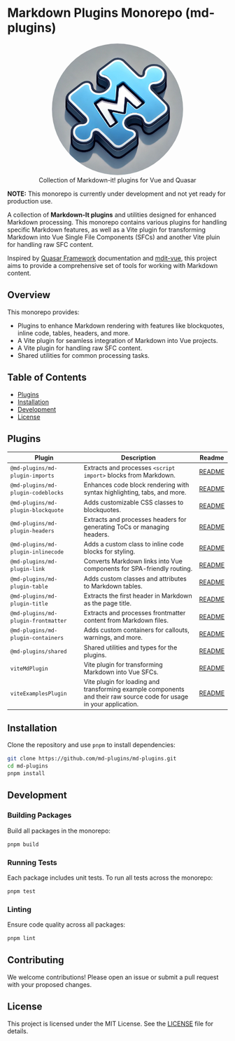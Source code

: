 # Markdown Plugins Monorepo (md-plugins)

<p align="center">
<a href="https://github.com/md-plugins/md-plugins">
  <img src="https://raw.githubusercontent.com/md-plugins/md-plugins/refs/heads/main/media/markdown-1024x1024.png" alt="md-plugins - Collection of Markdown-it! plugins for Vue and Quasar" width="300" style="border-radius: 50%;">
</a>
<br>
Collection of Markdown-it! plugins for Vue and Quasar
</p>

**NOTE:** This monorepo is currently under development and not yet ready for production use.

A collection of **Markdown-It plugins** and utilities designed for enhanced Markdown processing. This monorepo contains various plugins for handling specific Markdown features, as well as a Vite plugin for transforming Markdown into Vue Single File Components (SFCs) and another Vite pluin for handling raw SFC content.

Inspired by [Quasar Framework](https://quasar.dev) documentation and [mdit-vue](https://github.com/mdit-vue/mdit-vue), this project aims to provide a comprehensive set of tools for working with Markdown content.

## Overview

This monorepo provides:

- Plugins to enhance Markdown rendering with features like blockquotes, inline code, tables, headers, and more.
- A Vite plugin for seamless integration of Markdown into Vue projects.
- A Vite plugin for handling raw SFC content.
- Shared utilities for common processing tasks.

## Table of Contents

- [Plugins](#plugins)
- [Installation](#installation)
- [Development](#development)
- [License](#license)

## Plugins

| Plugin                              | Description                                                                                                          | Readme                                             |
| ----------------------------------- | -------------------------------------------------------------------------------------------------------------------- | -------------------------------------------------- |
| `@md-plugins/md-plugin-imports`     | Extracts and processes `<script import>` blocks from Markdown.                                                       | [README](packages/md-plugin-imports/README.md)     |
| `@md-plugins/md-plugin-codeblocks`  | Enhances code block rendering with syntax highlighting, tabs, and more.                                              | [README](packages/md-plugin-codeblocks/README.md)  |
| `@md-plugins/md-plugin-blockquote`  | Adds customizable CSS classes to blockquotes.                                                                        | [README](packages/md-plugin-blockquote/README.md)  |
| `@md-plugins/md-plugin-headers`     | Extracts and processes headers for generating ToCs or managing headers.                                              | [README](packages/md-plugin-headers/README.md)     |
| `@md-plugins/md-plugin-inlinecode`  | Adds a custom class to inline code blocks for styling.                                                               | [README](packages/md-plugin-inlinecode/README.md)  |
| `@md-plugins/md-plugin-link`        | Converts Markdown links into Vue components for SPA-friendly routing.                                                | [README](packages/md-plugin-link/README.md)        |
| `@md-plugins/md-plugin-table`       | Adds custom classes and attributes to Markdown tables.                                                               | [README](packages/md-plugin-table/README.md)       |
| `@md-plugins/md-plugin-title`       | Extracts the first header in Markdown as the page title.                                                             | [README](packages/md-plugin-title/README.md)       |
| `@md-plugins/md-plugin-frontmatter` | Extracts and processes frontmatter content from Markdown files.                                                      | [README](packages/md-plugin-frontmatter/README.md) |
| `@md-plugins/md-plugin-containers`  | Adds custom containers for callouts, warnings, and more.                                                             | [README](packages/md-plugin-containers/README.md)  |
| `@md-plugins/shared`                | Shared utilities and types for the plugins.                                                                          | [README](packages/shared/README.md)                |
| `viteMdPlugin`                      | Vite plugin for transforming Markdown into Vue SFCs.                                                                 | [README](packages/viteMdPlugin/README.md)          |
| `viteExamplesPlugin`                | Vite plugin for loading and transforming example components and their raw source code for usage in your application. | [README](packages/viteExamplesPlugin/README.md)    |

## Installation

Clone the repository and use `pnpm` to install dependencies:

```bash
git clone https://github.com/md-plugins/md-plugins.git
cd md-plugins
pnpm install
```

## Development

### Building Packages

Build all packages in the monorepo:

```bash
pnpm build
```

### Running Tests

Each package includes unit tests. To run all tests across the monorepo:

```bash
pnpm test
```

### Linting

Ensure code quality across all packages:

```bash
pnpm lint
```

## Contributing

We welcome contributions! Please open an issue or submit a pull request with your proposed changes.

## License

This project is licensed under the MIT License. See the [LICENSE](LICENSE.md) file for details.
